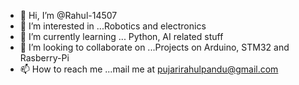 - 👋 Hi, I’m @Rahul-14507
- 👀 I’m interested in ...Robotics and electronics
- 🌱 I’m currently learning ... Python, AI related stuff
- 💞️ I’m looking to collaborate on ...Projects on Arduino, STM32 and Rasberry-Pi
- 📫 How to reach me ...mail me at pujarirahulpandu@gmail.com

<!---
Rahul-14507/Rahul-14507 is a ✨ special ✨ repository because its `README.md` (this file) appears on your GitHub profile.
You can click the Preview link to take a look at your changes.
--->
